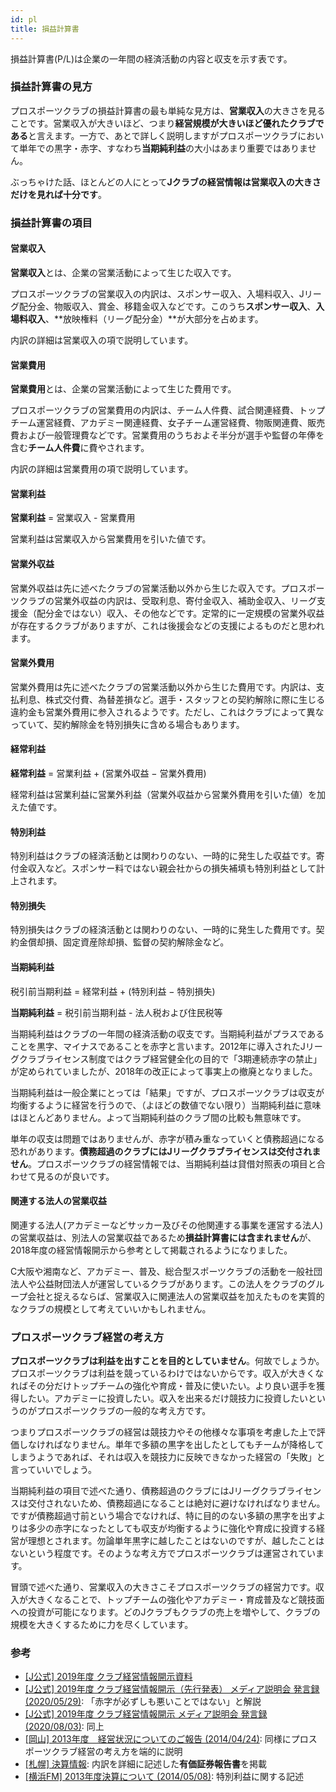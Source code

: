 ```yaml
---
id: pl
title: 損益計算書
---
```


損益計算書(P/L)は企業の一年間の経済活動の内容と収支を示す表です。

### 損益計算書の見方

プロスポーツクラブの損益計算書の最も単純な見方は、**営業収入**の大きさを見ることです。営業収入が大きいほど、つまり**経営規模が大きいほど優れたクラブである**と言えます。一方で、あとで詳しく説明しますがプロスポーツクラブにおいて単年での黒字・赤字、すなわち**当期純利益**の大小はあまり重要ではありません。

ぶっちゃけた話、ほとんどの人にとって**Jクラブの経営情報は営業収入の大きさだけを見れば十分です**。

### 損益計算書の項目

#### 営業収入

**営業収入**とは、企業の営業活動によって生じた収入です。

プロスポーツクラブの営業収入の内訳は、スポンサー収入、入場料収入、Jリーグ配分金、物販収入、賞金、移籍金収入などです。このうち**スポンサー収入**、**入場料収入**、**放映権料（リーグ配分金）**が大部分を占めます。

内訳の詳細は営業収入の項で説明しています。

#### 営業費用

**営業費用**とは、企業の営業活動によって生じた費用です。

プロスポーツクラブの営業費用の内訳は、チーム人件費、試合関連経費、トップチーム運営経費、アカデミー関連経費、女子チーム運営経費、物販関連費、販売費および一般管理費などです。営業費用のうちおよそ半分が選手や監督の年俸を含む**チーム人件費**に費やされます。

内訳の詳細は営業費用の項で説明しています。

#### 営業利益

**営業利益** = 営業収入 - 営業費用

営業利益は営業収入から営業費用を引いた値です。

#### 営業外収益

営業外収益は先に述べたクラブの営業活動以外から生じた収入です。プロスポーツクラブの営業外収益の内訳は、受取利息、寄付金収入、補助金収入、リーグ支援金（配分金ではない）収入、その他などです。定常的に一定規模の営業外収益が存在するクラブがありますが、これは後援会などの支援によるものだと思われます。

#### 営業外費用

営業外費用は先に述べたクラブの営業活動以外から生じた費用です。内訳は、支払利息、株式交付費、為替差損など。選手・スタッフとの契約解除に際に生じる違約金も営業外費用に参入されるようです。ただし、これはクラブによって異なっていて、契約解除金を特別損失に含める場合もあります。

#### 経常利益

**経常利益** = 営業利益 + (営業外収益 − 営業外費用)

経常利益は営業利益に営業外利益（営業外収益から営業外費用を引いた値）を加えた値です。

#### 特別利益

特別利益はクラブの経済活動とは関わりのない、一時的に発生した収益です。寄付金収入など。スポンサー料ではない親会社からの損失補填も特別利益として計上されます。

#### 特別損失

特別損失はクラブの経済活動とは関わりのない、一時的に発生した費用です。契約金償却損、固定資産除却損、監督の契約解除金など。

#### 当期純利益

税引前当期利益 = 経常利益 + (特別利益 − 特別損失)

**当期純利益** = 税引前当期利益 - 法人税および住民税等

当期純利益はクラブの一年間の経済活動の収支です。当期純利益がプラスであることを黒字、マイナスであることを赤字と言います。2012年に導入されたJリーグクラブライセンス制度ではクラブ経営健全化の目的で「3期連続赤字の禁止」が定められていましたが、2018年の改正によって事実上の撤廃となりました。

当期純利益は一般企業にとっては「結果」ですが、プロスポーツクラブは収支が均衡するように経営を行うので、（よほどの数値でない限り）当期純利益に意味はほとんどありません。よって当期純利益のクラブ間の比較も無意味です。

単年の収支は問題ではありませんが、赤字が積み重なっていくと債務超過になる恐れがあります。**債務超過のクラブにはJリーグクラブライセンスは交付されません**。プロスポーツクラブの経営情報では、当期純利益は貸借対照表の項目と合わせて見るのが良いです。

#### 関連する法人の営業収益

関連する法人(アカデミーなどサッカー及びその他関連する事業を運営する法人)の営業収益は、別法人の営業収益であるため**損益計算書には含まれません**が、2018年度の経営情報開示から参考として掲載されるようになりました。

C大阪や湘南など、アカデミー、普及、総合型スポーツクラブの活動を一般社団法人や公益財団法人が運営しているクラブがあります。この法人をクラブのグループ会社と捉えるならば、営業収入に関連法人の営業収益を加えたものを実質的なクラブの規模として考えていいかもしれません。

### プロスポーツクラブ経営の考え方

**プロスポーツクラブは利益を出すことを目的としていません**。何故でしょうか。プロスポーツクラブは利益を競っているわけではないからです。収入が大きくなればその分だけトップチームの強化や育成・普及に使いたい。より良い選手を獲得したい。アカデミーに投資したい。収入を出来るだけ競技力に投資したいというのがプロスポーツクラブの一般的な考え方です。

つまりプロスポーツクラブの経営は競技力やその他様々な事項を考慮した上で評価しなければなりません。単年で多額の黒字を出したとしてもチームが降格してしまうようであれば、それは収入を競技力に反映できなかった経営の「失敗」と言っていいでしょう。

当期純利益の項目で述べた通り、債務超過のクラブにはJリーグクラブライセンスは交付されないため、債務超過になることは絶対に避けなければなりません。ですが債務超過寸前という場合でなければ、特に目的のない多額の黒字を出すよりは多少の赤字になったとしても収支が均衡するように強化や育成に投資する経営が理想とされます。勿論単年黒字に越したことはないのですが、越したことはないという程度です。そのような考え方でプロスポーツクラブは運営されています。

冒頭で述べた通り、営業収入の大きさこそプロスポーツクラブの経営力です。収入が大きくなることで、トップチームの強化やアカデミー・育成普及など競技面への投資が可能になります。どのJクラブもクラブの売上を増やして、クラブの規模を大きくするために力を尽くしています。

### 参考

- [[J公式] 2019年度 クラブ経営情報開示資料](https://www.jleague.jp/docs/aboutj/club-h31kaiji_001.pdf)
- [[J公式] 2019年度 クラブ経営情報開示（先行発表） メディア説明会 発言録 (2020/05/29)](https://www.jleague.jp/news/article/17106/): 「赤字が必ずしも悪いことではない」と解説
- [[J公式] 2019年度 クラブ経営情報開示 メディア説明会 発言録 (2020/08/03)](https://www.jleague.jp/news/article/17527/): 同上
- [[岡山] 2013年度　経営状況についてのご報告 (2014/04/24)](https://www.fagiano-okayama.com/news/p1398334491.html): 同様にプロスポーツクラブ経営の考え方を端的に説明
- [[札幌] 決算情報](https://www.consadole-sapporo.jp/club/settlement/): 内訳を詳細に記述した**有価証券報告書**を掲載
- [[横浜FM] 2013年度決算について (2014/05/08)](https://www.f-marinos.com/news/detail?id=1922): 特別利益に関する記述
